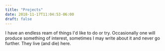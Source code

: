 ```yaml
---
title: "Projects"
date: 2018-11-17T11:04:53-06:00
draft: false
---
```


I have an endless ream of things I'd like to do or try.  Occasionally one will produce something of interest, sometimes I may write about it and never go further.  They live (and die) here.
